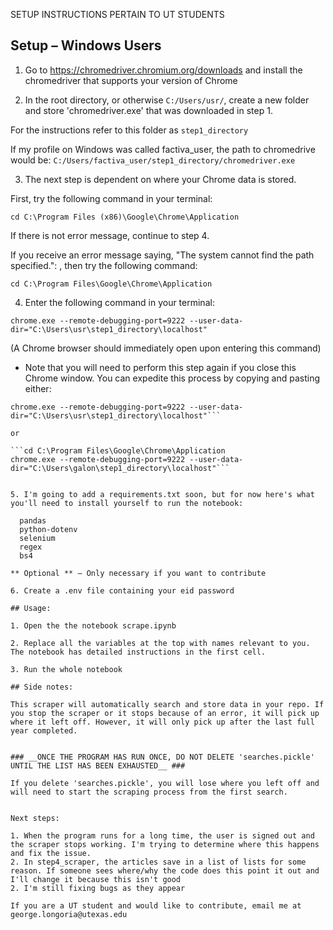 SETUP INSTRUCTIONS PERTAIN TO UT STUDENTS

## Setup – Windows Users

1. Go to https://chromedriver.chromium.org/downloads and install the chromedriver that supports your version of Chrome

2. In the root directory, or otherwise `C:/Users/usr/`, create a new folder and store 'chromedriver.exe' that was downloaded in step 1.

For the instructions refer to this folder as `step1_directory`

If my profile on Windows was called factiva_user, the path to chromedrive would be: `C:/Users/factiva_user/step1_directory/chromedriver.exe`

3. The next step is dependent on where your Chrome data is stored. 

First, try the following command in your terminal:

```cd C:\Program Files (x86)\Google\Chrome\Application```

If there is not error message, continue to step 4.

If you receive an error message saying, "The system cannot find the path specified.": , then try the following command:
                
```cd C:\Program Files\Google\Chrome\Application```

4. Enter the following command in your terminal:

```chrome.exe --remote-debugging-port=9222 --user-data-dir="C:\Users\usr\step1_directory\localhost"```

(A Chrome browser should immediately open upon entering this command)

* Note that you will need to perform this step again if you close this Chrome window. You can expedite this process by copying and pasting either:

```cd C:\Program Files (x86)\Google\Chrome\Application
chrome.exe --remote-debugging-port=9222 --user-data-dir="C:\Users\usr\step1_directory\localhost"```

or

```cd C:\Program Files\Google\Chrome\Application
chrome.exe --remote-debugging-port=9222 --user-data-dir="C:\Users\galon\step1_directory\localhost"```


5. I'm going to add a requirements.txt soon, but for now here's what you'll need to install yourself to run the notebook:

  pandas
  python-dotenv
  selenium
  regex
  bs4

** Optional ** – Only necessary if you want to contribute

6. Create a .env file containing your eid password

## Usage:

1. Open the the notebook scrape.ipynb

2. Replace all the variables at the top with names relevant to you. The notebook has detailed instructions in the first cell.

3. Run the whole notebook

## Side notes:

This scraper will automatically search and store data in your repo. If you stop the scraper or it stops because of an error, it will pick up where it left off. However, it will only pick up after the last full year completed.


### __ONCE THE PROGRAM HAS RUN ONCE, DO NOT DELETE 'searches.pickle' UNTIL THE LIST HAS BEEN EXHAUSTED__ ###

If you delete 'searches.pickle', you will lose where you left off and will need to start the scraping process from the first search.


Next steps:

1. When the program runs for a long time, the user is signed out and the scraper stops working. I'm trying to determine where this happens and fix the issue.
2. In step4_scraper, the articles save in a list of lists for some reason. If someone sees where/why the code does this point it out and I'll change it because this isn't good
2. I'm still fixing bugs as they appear

If you are a UT student and would like to contribute, email me at george.longoria@utexas.edu
